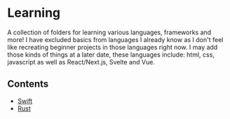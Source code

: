 # Learning
A collection of folders for learning various languages, frameworks and more! I have excluded basics from languages I already know as I don't feel like recreating beginner projects in those languages right now. I may add those kinds of things at a later date, these languages include: html, css, javascript as well as React/Next.js, Svelte and Vue.

## Contents 

- [Swift](./swift)
- [Rust](./rust)
